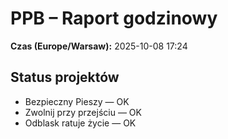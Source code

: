 # PPB – Raport godzinowy
**Czas (Europe/Warsaw):** 2025-10-08 17:24

## Status projektów
- Bezpieczny Pieszy — OK
- Zwolnij przy przejściu — OK
- Odblask ratuje życie — OK

